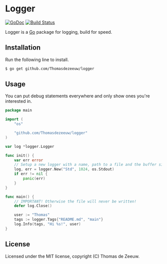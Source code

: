 # Logger

[![GoDoc](https://godoc.org/github.com/Thomasdezeeuw/logger?status.svg)](https://godoc.org/github.com/Thomasdezeeuw/logger)
[![Build Status](https://travis-ci.org/Thomasdezeeuw/logger.png?branch=master)](https://travis-ci.org/Thomasdezeeuw/logger)

Logger is a [Go](https://golang.org/) package for logging, build for speed.

## Installation

Run the following line to install.

```bash
$ go get github.com/Thomasdezeeuw/logger
```

## Usage

You can put debug statements everywhere and only show ones you're interested in.

```go
package main

import (
	"os"

	"github.com/Thomasdezeeuw/logger"
)

var log *logger.Logger

func init() {
	var err error
	// Setup a new logger with a name, path to a file and the buffer size.
	log, err = logger.New("Std", 1024, os.Stdout)
	if err != nil {
		panic(err)
	}
}

func main() {
	// IMPORTANT! Otherwise the file will never be written!
	defer log.Close()

	user := "Thomas"
	tags := logger.Tags{"README.md", "main"}
	log.Info(tags, "Hi %s!", user)
}
```

## License

Licensed under the MIT license, copyright (C) Thomas de Zeeuw.